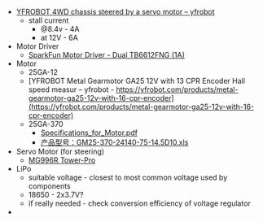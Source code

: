 - [YFROBOT 4WD chassis steered by a servo motor – yfrobot](https://yfrobot.com/products/steering-gear-robot)
    - stall current
        - @8.4v - 4A
        - at 12V - 6A
- Motor Driver
    - [SparkFun Motor Driver - Dual TB6612FNG (1A)](https://www.sparkfun.com/products/14451)
- Motor
    - 25GA-12
    - [YFROBOT Metal Gearmotor GA25 12V with 13 CPR Encoder Hall speed measur – yfrobot - https://yfrobot.com/products/metal-gearmotor-ga25-12v-with-16-cpr-encoder](https://yfrobot.com/products/metal-gearmotor-ga25-12v-with-16-cpr-encoder)
    - 25GA-370
        - [Specifications_for_Motor.pdf](https://files.seeedstudio.com/wiki/Skeleton_Bot-4WD_hercules_mobile_robotic_platform/res/Specifications_for_Motor.pdf)
        - [产品型号：GM25-370-24140-75-14.5D10.xls](https://osoyoo.com/picture/mecanum_wheel_robotic/GM25-370-motor%20specification.pdf)
- Servo Motor (for steering)
    - [MG996R Tower-Pro](https://www.electronicoscaldas.com/datasheet/MG996R_Tower-Pro.pdf)
- LiPo
    - suitable voltage - closest to most common voltage used by components
    - 18650 - 2x3.7V?
    - if really needed - check conversion efficiency of voltage regulator
- 